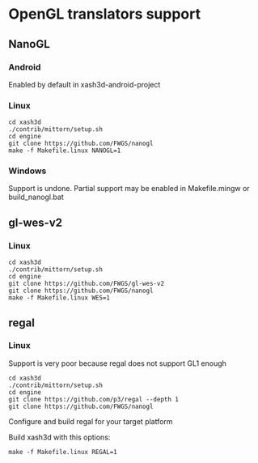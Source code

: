 # OpenGL translators support

## NanoGL

### Android

Enabled by default in xash3d-android-project

### Linux

```
cd xash3d
./contrib/mittorn/setup.sh
cd engine
git clone https://github.com/FWGS/nanogl
make -f Makefile.linux NANOGL=1
```

### Windows

Support is undone. Partial support may be enabled in Makefile.mingw or build_nanogl.bat

## gl-wes-v2

### Linux

```
cd xash3d
./contrib/mittorn/setup.sh
cd engine
git clone https://github.com/FWGS/gl-wes-v2
git clone https://github.com/FWGS/nanogl
make -f Makefile.linux WES=1
```

## regal

### Linux

Support is very poor because regal does not support GL1 enough
```
cd xash3d
./contrib/mittorn/setup.sh
cd engine
git clone https://github.com/p3/regal --depth 1
git clone https://github.com/FWGS/nanogl
```

Configure and build regal for your target platform

Build xash3d with this options:

`make -f Makefile.linux REGAL=1`
